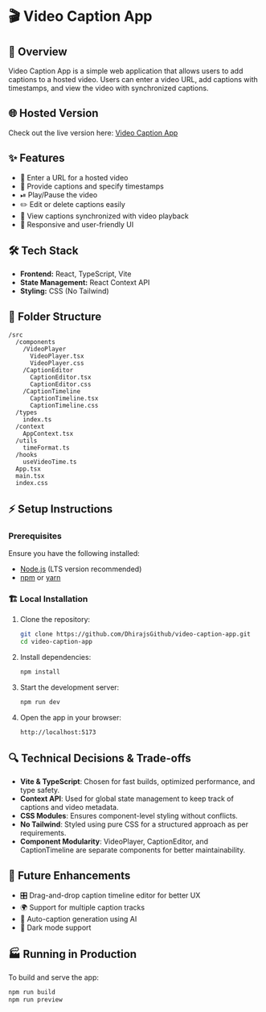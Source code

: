 # 🎬 Video Caption App

## 🚀 Overview
Video Caption App is a simple web application that allows users to add captions to a hosted video. Users can enter a video URL, add captions with timestamps, and view the video with synchronized captions.

## 🌐 Hosted Version
Check out the live version here: [Video Caption App](https://video-caption-app-nk4u.vercel.app/)

## ✨ Features
- 🎥 Enter a URL for a hosted video
- 📝 Provide captions and specify timestamps
- ⏯ Play/Pause the video
- ✏️ Edit or delete captions easily
- 📜 View captions synchronized with video playback
- 📱 Responsive and user-friendly UI

## 🛠 Tech Stack
- **Frontend:** React, TypeScript, Vite
- **State Management:** React Context API
- **Styling:** CSS (No Tailwind)

## 📂 Folder Structure
```
/src
  /components
    /VideoPlayer
      VideoPlayer.tsx
      VideoPlayer.css
    /CaptionEditor
      CaptionEditor.tsx
      CaptionEditor.css
    /CaptionTimeline
      CaptionTimeline.tsx
      CaptionTimeline.css
  /types
    index.ts
  /context
    AppContext.tsx
  /utils
    timeFormat.ts
  /hooks
    useVideoTime.ts
  App.tsx
  main.tsx
  index.css
```

## ⚡ Setup Instructions
### Prerequisites
Ensure you have the following installed:
- [Node.js](https://nodejs.org/) (LTS version recommended)
- [npm](https://www.npmjs.com/) or [yarn](https://yarnpkg.com/)

### 🏗 Local Installation
1. Clone the repository:
   ```sh
   git clone https://github.com/DhirajsGithub/video-caption-app.git
   cd video-caption-app
   ```
2. Install dependencies:
   ```sh
   npm install
   ```
3. Start the development server:
   ```sh
   npm run dev
   ```
4. Open the app in your browser:
   ```sh
   http://localhost:5173
   ```


## 🔍 Technical Decisions & Trade-offs
- **Vite & TypeScript**: Chosen for fast builds, optimized performance, and type safety.
- **Context API**: Used for global state management to keep track of captions and video metadata.
- **CSS Modules**: Ensures component-level styling without conflicts.
- **No Tailwind**: Styled using pure CSS for a structured approach as per requirements.
- **Component Modularity**: VideoPlayer, CaptionEditor, and CaptionTimeline are separate components for better maintainability.

## 🔮 Future Enhancements
- 🎛 Drag-and-drop caption timeline editor for better UX
- 🌍 Support for multiple caption tracks
- 🤖 Auto-caption generation using AI
- 🌙 Dark mode support

## 🏭 Running in Production
To build and serve the app:
```sh
npm run build
npm run preview
```
